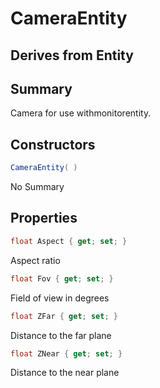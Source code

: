 # CameraEntity

## Derives from Entity

## Summary

Camera for use withmonitorentity.
## Constructors

```c#
CameraEntity( ) 
```
No Summary
## Properties

```c#
float Aspect { get; set; } 
```
Aspect ratio
```c#
float Fov { get; set; } 
```
Field of view in degrees
```c#
float ZFar { get; set; } 
```
Distance to the far plane
```c#
float ZNear { get; set; } 
```
Distance to the near plane
